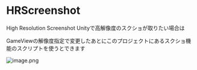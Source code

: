 # HRScreenshot
High Resolution Screenshot
Unityで高解像度のスクショが取りたい場合は

GameViewの解像度指定で変更したあとにこのプロジェクトにあるスクショ機能のスクリプトを使うとできます


![image.png](../image/gameview01.png)

